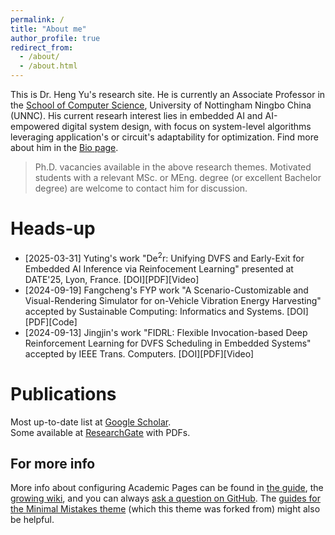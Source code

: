 ```yaml
---
permalink: /
title: "About me"
author_profile: true
redirect_from: 
  - /about/
  - /about.html
---
```


This is Dr. Heng Yu's research site. He is currently an Associate Professor in the [School of Computer Science](https://www.nottingham.edu.cn/en/science-engineering/departments-schools/cs/home.aspx), University of Nottingham Ningbo China (UNNC). His current researh interest lies in embedded AI and AI-empowered digital system design, with focus on system-level algorithms leveraging application's or circuit's adaptability for optimization. Find more about him in the [Bio page](https://eleyuheng.github.io/bio/).

> Ph.D. vacancies available in the above research themes. Motivated students with a relevant MSc. or MEng. degree (or excellent Bachelor degree) are welcome to contact him for discussion.

# Heads-up

- [2025-03-31] Yuting's work "De<sup>2</sup>r: Unifying DVFS and Early-Exit for Embedded AI Inference via Reinfocement Learning" presented at DATE'25, Lyon, France. [DOI][PDF][Video]
- [2024-09-19] Fangcheng's FYP work "A Scenario-Customizable and Visual-Rendering Simulator for on-Vehicle Vibration Energy Harvesting" accepted by Sustainable Computing: Informatics and Systems. [DOI][PDF][Code]
- [2024-09-13] Jingjin's work "FIDRL: Flexible Invocation-based Deep Reinforcement Learning for DVFS Scheduling in Embedded Systems" accepted by IEEE Trans. Computers. [DOI][PDF][Video]


# Publications

Most up-to-date list at [Google Scholar](https://www.google.com).<br>
Some available at [ResearchGate](https://www.researchgate.net/profile/Heng-Yu-9?ev=hdr_xprf) with PDFs.



For more info
------
More info about configuring Academic Pages can be found in [the guide](https://academicpages.github.io/markdown/), the [growing wiki](https://github.com/academicpages/academicpages.github.io/wiki), and you can always [ask a question on GitHub](https://github.com/academicpages/academicpages.github.io/discussions). The [guides for the Minimal Mistakes theme](https://mmistakes.github.io/minimal-mistakes/docs/configuration/) (which this theme was forked from) might also be helpful.
